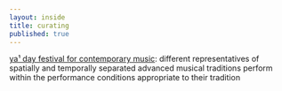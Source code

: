 ```yaml
---
layout: inside
title: curating
published: true
---
```


[ya¹ day festival for contemporary music](https://ya-festival.org/): different representatives of spatially and temporally separated advanced musical traditions perform within the performance conditions appropriate to their tradition
